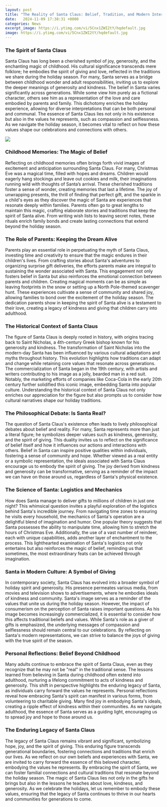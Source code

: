 ```yaml
---
layout: post
title: "The Reality of Santa Claus: Belief, Tradition, and Modern Interpretations"
date:   2024-11-09 17:38:31 +0000
categories: News
excerpt_image: https://i.ytimg.com/vi/5Cnx1ZWI2tY/hqdefault.jpg
image: https://i.ytimg.com/vi/5Cnx1ZWI2tY/hqdefault.jpg
---
```


### The Spirit of Santa Claus
Santa Claus has long been a cherished symbol of joy, generosity, and the enchanting magic of childhood. His cultural significance transcends mere folklore; he embodies the spirit of giving and love, reflected in the traditions we share during the holiday season. For many, Santa serves as a bridge between childhood wonder and adult responsibilities, inviting us to explore the deeper meanings of generosity and kindness.
The belief in Santa varies significantly across generations. While some view him purely as a fictional character, others see him as a representation of the love and care embodied by parents and family. This dichotomy enriches the holiday experience, allowing for diverse interpretations that can be both personal and communal. The essence of Santa Claus lies not only in his existence but also in the values he represents, such as compassion and selflessness. As we navigate the holiday season, it becomes vital to reflect on how these values shape our celebrations and connections with others.

![](https://i.ytimg.com/vi/5Cnx1ZWI2tY/hqdefault.jpg)
### Childhood Memories: The Magic of Belief
Reflecting on childhood memories often brings forth vivid images of excitement and anticipation surrounding Santa Claus. For many, Christmas Eve was a magical time, filled with hopes and dreams. Children would eagerly hang stockings and leave out cookies and milk, their imaginations running wild with thoughts of Santa’s arrival. These cherished traditions foster a sense of wonder, creating memories that last a lifetime.
The joy of unwrapping presents, the thrill of finding that perfect gift, and the sparkle in a child's eyes as they discover the magic of Santa are experiences that resonate deeply within families. Parents often go to great lengths to maintain this magic, crafting elaborate stories and traditions that keep the spirit of Santa alive. From writing wish lists to leaving secret notes, these rituals enrich family bonds and create lasting connections that extend beyond the holiday season.
### The Role of Parents: Keeping the Dream Alive
Parents play an essential role in perpetuating the myth of Santa Claus, investing time and creativity to ensure that the magic endures in their children's lives. From crafting stories about Santa's adventures to organizing surprise gift deliveries, the efforts parents make are integral to sustaining the wonder associated with Santa. This engagement not only fosters belief in Santa but also reinforces the emotional connection between parents and children.
Creating magical moments can be as simple as leaving footprints in the snow or setting up a North Pole-themed scavenger hunt. These experiences cultivate a sense of community and shared joy, allowing families to bond over the excitement of the holiday season. The dedication parents show in keeping the spirit of Santa alive is a testament to their love, creating a legacy of kindness and giving that children carry into adulthood.
### The Historical Context of Santa Claus
The figure of Santa Claus is deeply rooted in history, with origins tracing back to Saint Nicholas, a 4th-century Greek bishop known for his generosity and kindness. The transformation of Saint Nicholas into the modern-day Santa has been influenced by various cultural adaptations and myths throughout history. This evolution highlights how traditions can adapt and change while retaining core values that resonate across generations.
The commercialization of Santa began in the 19th century, with artists and writers contributing to his image as a jolly, bearded man in a red suit. Notably, the marketing efforts of companies like Coca-Cola in the early 20th century further solidified this iconic image, embedding Santa into popular culture. Understanding the historical context of Santa Claus not only enriches our appreciation for the figure but also prompts us to consider how cultural narratives shape our holiday traditions.
### The Philosophical Debate: Is Santa Real?
The question of Santa Claus's existence often leads to lively philosophical debates about belief and reality. For many, Santa represents more than just a literal figure; he symbolizes deeper values such as kindness, generosity, and the spirit of giving. This duality invites us to reflect on the significance of belief itself and how it influences our actions and interactions with others.
Belief in Santa can inspire positive qualities within individuals, fostering a sense of community and hope. Whether viewed as a real entity or a symbolic representation, the ideals associated with Santa Claus encourage us to embody the spirit of giving. The joy derived from kindness and generosity can be transformative, serving as a reminder of the impact we can have on those around us, regardless of Santa's physical existence.
### The Science of Santa: Logistics and Mechanics
How does Santa manage to deliver gifts to millions of children in just one night? This whimsical question invites a playful exploration of the logistics behind Santa's incredible journey. From navigating time zones to ensuring he visits every household, the mechanics of Santa's operation are a delightful blend of imagination and humor.
One popular theory suggests that Santa possesses the ability to manipulate time, allowing him to stretch the hours of Christmas Eve. Additionally, the use of a vast number of reindeer, each with unique capabilities, adds another layer of enchantment to the process. This lighthearted examination of Santa's logistics not only entertains but also reinforces the magic of belief, reminding us that sometimes, the most extraordinary feats can be achieved through imagination.
### Santa in Modern Culture: A Symbol of Giving
In contemporary society, Santa Claus has evolved into a broader symbol of holiday spirit and generosity. His presence permeates various media, from movies and television shows to advertisements, where he embodies ideals of kindness and community. Santa's image serves as a reminder of the values that unite us during the holiday season.
However, the impact of consumerism on the perception of Santa raises important questions. As his image becomes increasingly commercialized, it is essential to consider how this affects traditional beliefs and values. While Santa's role as a giver of gifts is emphasized, the underlying messages of compassion and selflessness should remain central to our celebrations. By reflecting on Santa's modern representations, we can strive to balance the joys of giving with the true spirit of the season.
### Personal Reflections: Belief Beyond Childhood
Many adults continue to embrace the spirit of Santa Claus, even as they recognize that he may not be "real" in the traditional sense. The lessons learned from believing in Santa during childhood often extend into adulthood, nurturing a lifelong commitment to acts of kindness and generosity. This shift in perspective highlights the enduring legacy of Santa, as individuals carry forward the values he represents.
Personal reflections reveal how embracing Santa's spirit can manifest in various forms, from volunteering to charitable giving. Many find joy in embodying Santa's ideals, creating a ripple effect of kindness within their communities. As we navigate adulthood, the essence of Santa serves as a guiding light, encouraging us to spread joy and hope to those around us.
### The Enduring Legacy of Santa Claus
The legacy of Santa Claus remains vibrant and significant, symbolizing hope, joy, and the spirit of giving. This enduring figure transcends generational boundaries, fostering connections and traditions that enrich our lives. As we reflect on our own beliefs and experiences with Santa, we are invited to carry forward the essence of this beloved character, embodying the values he represents.
By embracing the spirit of Santa, we can foster familial connections and cultural traditions that resonate beyond the holiday season. The magic of Santa Claus lies not only in the gifts he brings but also in the lessons he teaches about love, kindness, and generosity. As we celebrate the holidays, let us remember to embody these values, ensuring that the legacy of Santa continues to thrive in our hearts and communities for generations to come.